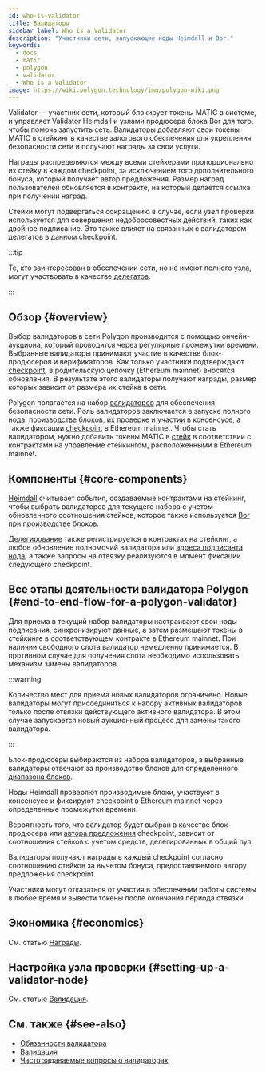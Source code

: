 ```yaml
---
id: who-is-validator
title: Валидаторы
sidebar_label: Who is a Validator
description: "Участники сети, запускающие ноды Heimdall и Bor."
keywords:
  - docs
  - matic
  - polygon
  - validator
  - Who is a Validator
image: https://wiki.polygon.technology/img/polygon-wiki.png
---
```


Validator — участник сети, который блокирует токены MATIC в системе, и управляет Validator Heimdall и узлами продюсера блока Bor для того, чтобы помочь запустить сеть. Валидаторы добавляют свои токены MATIC в стейкинг в качестве залогового обеспечения для укрепления безопасности сети и получают награды за свои услуги.

Награды распределяются между всеми стейкерами пропорционально их стейку в каждом checkpoint, за исключением того дополнительного бонуса, который получает автор предложения. Размер наград пользователей обновляется в контракте, на который делается ссылка при получении наград.

Стейки могут подвергаться сокращению в случае, если узел проверки используется для совершения недобросовестных действий, таких как двойное подписание. Это также влияет на связанных с валидатором делегатов в данном checkpoint.

:::tip

Те, кто заинтересован в обеспечении сети, но не имеют полного узла, могут участвовать в качестве [делегатов](/docs/maintain/glossary.md#delegator).

:::

## Обзор {#overview}

Выбор валидаторов в сети Polygon производится с помощью ончейн-аукциона, который проводится через регулярные промежутки времени. Выбранные валидаторы принимают участие в качестве блок-продюсеров и верификаторов. Как только участники подтверждают [checkpoint](/docs/maintain/glossary.md#checkpoint-transaction), в родительскую цепочку (Ethereum mainnet) вносятся обновления. В результате этого валидаторы получают награды, размер которых зависит от размера их стейка в сети.

Polygon полагается на набор [валидаторов](/docs/maintain/glossary.md#validator) для обеспечения безопасности сети. Роль валидаторов заключается в запуске полного нода, [производстве блоков](/docs/maintain/glossary.md#block-producer), их проверке и участии в консенсусе, а также фиксации [checkpoint](/docs/maintain/glossary.md#checkpoint-transaction) в Ethereum mainnet. Чтобы стать валидатором, нужно добавить токены MATIC в [стейк](/docs/maintain/glossary.md#staking) в соответствии с контрактами на управление стейкингом, расположенными в Ethereum mainnet.

## Компоненты {#core-components}

[Heimdall](/docs/maintain/glossary.md#heimdall) считывает события, создаваемые контрактами на стейкинг, чтобы выбрать валидаторов для текущего набора с учетом обновленного соотношения стейков, которое также используется [Bor](/docs/maintain/glossary.md#bor) при производстве блоков.

[Делегирование](/docs/maintain/glossary.md#delegator) также регистрируется в контрактах на стейкинг, а любое обновление полномочий валидатора или [адреса подписанта нода](/docs/maintain/glossary.md#signer-address), а также запросы на отвязку реализуются в момент фиксации следующего checkpoint.


## Все этапы деятельности валидатора Polygon {#end-to-end-flow-for-a-polygon-validator}

Для приема в текущий набор валидаторы настраивают свои ноды подписания, синхронизируют данные, а затем размещают токены в стейкинге в соответствующем контракте в Ethereum mainnet. При наличии свободного слота валидатор немедленно принимается. В противном случае для получения слота необходимо использовать механизм замены валидаторов.

:::warning

Количество мест для приема новых валидаторов ограничено. Новые валидаторы могут присоединиться к набору активных валидаторов только после отвязки действующего активного валидатора. В этом случае запускается новый аукционный процесс для замены такого валидатора.

:::

Блок-продюсеры выбираются из набора валидаторов, а выбранные валидаторы отвечают за производство блоков для определенного [диапазона блоков](/docs/maintain/glossary.md#span).

Ноды Heimdall проверяют производимые блоки, участвуют в консенсусе и фиксируют checkpoint в Ethereum mainnet через определенные промежутки времени.

Вероятность того, что валидатор будет выбран в качестве блок-продюсера или [автора предложения](/docs/maintain/glossary.md#proposer) checkpoint, зависит от соотношения стейков с учетом средств, делегированных в общий пул.

Валидаторы получают награды в каждый checkpoint согласно соотношению стейков за вычетом бонуса, предоставляемого автору предложения checkpoint.

Участники могут отказаться от участия в обеспечении работы системы в любое время и вывести токены после окончания периода отвязки.

## Экономика {#economics}

См. статью [Награды](/docs/maintain/validator/rewards).

## Настройка узла проверки {#setting-up-a-validator-node}

См. статью [Валидация](/docs/maintain/validate/validator-index).

## См. также {#see-also}

* [Обязанности валидатора](/docs/maintain/validate/validator-responsibilities)
* [Валидация](/docs/maintain/validate/validator-index)
* [Часто задаваемые вопросы о валидаторах](/docs/maintain/validate/faq/validator-faq)
